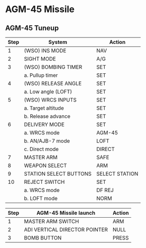 # AGM-45 Missile

## AGM-45 Tuneup

| Step | System                 | Action         |
|----|------------------------|----------------|
| 1  | (WSO) INS MODE         | NAV            |
| 2  | SIGHT MODE             | A/G            |
| 3  | (WSO) BOMBING TIMER    | SET            |
|    | a. Pullup timer        | SET            |
| 4  | (WSO) RELEASE ANGLE    | SET            |
|    | a. Low angle (LOFT)    | SET            |
| 5  | (WSO) WRCS INPUTS      | SET            |
|    | a. Target altitude     | SET            |
|    | b. Release advance     | SET            |
| 6  | DELIVERY MODE          | SET            |
|    | a. WRCS mode           | AGM-45         |
|    | b. AN/AJB-7 mode       | LOFT           |
|    | c. Direct mode         | DIRECT         |
| 7  | MASTER ARM             | SAFE           |
| 8  | WEAPON SELECT          | ARM            |
| 9  | STATION SELECT BUTTONS | SELECT STATION |
| 10 | REJECT SWITCH          | SET            |
|    | a. WRCS mode           | DF REJ         |
|  | b. LOFT mode           | NORM           |

| Step | AGM-45 Missile launch             | Action |
|------|-----------------------------------|--------|
| 1    | MASTER ARM SWITCH                 | ARM    |
| 2    | ADI VERTICAL DIRECTOR POINTER     | NULL   |
| 3    | BOMB BUTTON                       | PRESS  |
